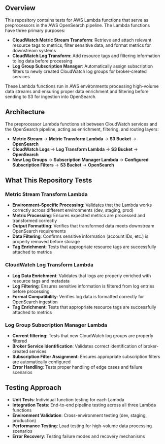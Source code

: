 ## Overview
This repository contains tests for AWS Lambda functions that serve as preprocessors in the AWS OpenSearch pipeline. The Lambda functions have three primary purposes:

- **CloudWatch Metric Stream Transform**: Retrieve and attach relevant resource tags to metrics, filter sensitive data, and format metrics for downstream systems
- **CloudWatch Log Transform**: Add resource tags and filtering information to log data before processing
- **Log Group Subscription Manager**: Automatically assign subscription filters to newly created CloudWatch log groups for broker-created services

These Lambda functions run in AWS environments processing high-volume data streams and ensuring proper data enrichment and filtering before sending to S3 for ingestion into OpenSearch.

## Architecture
The preprocessor Lambda functions sit between CloudWatch services and the OpenSearch pipeline, acting as enrichment, filtering, and routing layers:

- **Metric Stream** → **Metric Transform Lambda** → **S3 Bucket** → **OpenSearch**
- **CloudWatch Logs** → **Log Transform Lambda** → **S3 Bucket** → **OpenSearch** 
- **New Log Groups** → **Subscription Manager Lambda** → **Configured Subscription Filters** → **S3 Bucket** → **OpenSearch** 

## What This Repository Tests

### Metric Stream Transform Lambda
- **Environment-Specific Processing**: Validates that the Lambda works correctly across different environments (dev, staging, prod)
- **Metric Processing**: Ensures expected metrics are processed and transformed correctly
- **Output Formatting**: Verifies that transformed data meets downstream OpenSearch requirements
- **Data Filtering**: Confirms sensitive information (account IDs, etc.) is properly removed before storage
- **Tag Enrichment**: Tests that appropriate resource tags are successfully attached to metrics

### CloudWatch Log Transform Lambda
- **Log Data Enrichment**: Validates that logs are properly enriched with resource tags and metadata
- **Log Filtering**: Ensures sensitive information is filtered from log entries before processing
- **Format Compatibility**: Verifies log data is formatted correctly for OpenSearch ingestion
- **Tag Enrichment**: Tests that appropriate resource tags are successfully attached to metrics


### Log Group Subscription Manager Lambda
- **Corrent filtering**: Tests that new CloudWatch log groups are properly filtered
- **Broker Service Identification**: Validates correct identification of broker-created services
- **Subscription Filter Assignment**: Ensures appropriate subscription filters are automatically configured
- **Error Handling**: Tests proper handling of edge cases and failure scenarios

## Testing Approach
- **Unit Tests**: Individual function testing for each Lambda
- **Integration Tests**: End-to-end pipeline testing across all three Lambda functions
- **Environment Validation**: Cross-environment testing (dev, staging, production)
- **Performance Testing**: Load testing for high-volume data processing scenarios
- **Error Recovery**: Testing failure modes and recovery mechanisms